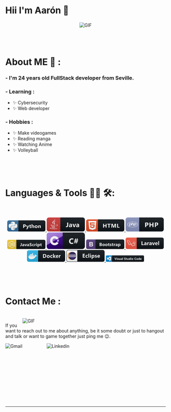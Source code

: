 # Hii I'm Aarón 👋

<div align="center">
<img hight="300" width="700" alt="GIF" align="center" src="https://github.com/Xx-Ashutosh-xX/Xx-Ashutosh-xX/blob/master/assets/208593.gif">
</div>

</br>
</br>
</br>


# About ME 💬 :

### - I'm 24 years  old FullStack developer from Seville.

### - Learning :
- ✨ Cybersecurity
- ✨ Web developer

### - Hobbies : 
- ✨ Make videogames 
- ✨ Reading manga
- ✨ Watching Anime
- ✨ Volleyball 

</br>
</br>
</br>



# Languages & Tools 👨‍💻 🛠:
</br>

<p align="center">

<!-- For more icons please follow  https://github.com/MikeCodesDotNET/ColoredBadges -->
 <a href="#">
 <img src="https://github.com/aaronmor99/aaronmor99/blob/main/dev/languages/python.svg" alt="python" width="120" hight="50">
  </a>  
   <a href="#">
 <img src="https://github.com/aaronmor99/aaronmor99/blob/main/dev/languages/java.svg" alt="java" width="120" hight="50">
  </a>  
   <a href="#">
 <img src="https://github.com/aaronmor99/aaronmor99/blob/main/dev/languages/html.svg" alt="html" width="120" hight="50">
  </a>  
   <a href="#">
 <img src="https://github.com/aaronmor99/aaronmor99/blob/main/dev/languages/php.svg" alt="php" width="120" hight="50">
  </a>  
   <a href="#">
 <img src="https://github.com/aaronmor99/aaronmor99/blob/main/dev/languages/js.svg" alt="js" width="120" hight="50">
  </a>  
   <a href="#">
 <img src="https://github.com/aaronmor99/aaronmor99/blob/main/dev/languages/csharp.svg" alt="c#" width="120" hight="50">
  </a>  

   <a href="#">
 <img src="https://github.com/aaronmor99/aaronmor99/blob/main/dev/frameworks/bootstrap.svg" alt="c#" width="120" hight="50">
  </a>  
     <a href="#">
 <img src="https://github.com/aaronmor99/aaronmor99/blob/main/dev/frameworks/laravel.svg" alt="c#" width="120" hight="50">
  </a>  
     <a href="#">
 <img src="https://github.com/aaronmor99/aaronmor99/blob/main/dev/tools/docker.svg" alt="c#" width="120" hight="50">
  </a>  
     <a href="#">
 <img src="https://github.com/aaronmor99/aaronmor99/blob/main/dev/tools/eclipse.svg" alt="c#" width="120" hight="50">
  </a>  

  <a href="#">
 <img src="https://github.com/aaronmor99/aaronmor99/blob/main/dev/tools/visualstudio_code.svg" alt="c#" width="120" hight="50">
  </a>  
  


</p>
</br>
</br>
</br>



# Contact Me :

<p>
 </br>


<img hight="320" width="450" align="right" alt="GIF" src="https://github.com/Xx-Ashutosh-xX/Xx-Ashutosh-xX/blob/master/assets/93195.gif">


If you want to reach out to me about anything, be it some doubt or just to hangout and talk or want to game together just ping me 😉.

<a href="mailto:aaronmor99@gmail.com">
 <img align="left" alt="Gmail" width="130" hight="100" src="https://github.com/Xx-Ashutosh-xX/Xx-Ashutosh-xX/blob/master/assets/icons/gmail.png" />
</a>
<a href="https://www.linkedin.com/in/aaronmoraleshermosin/">
  <img align="left" alt="Linkedin" width="150" hight="100" src="https://github.com/Xx-Ashutosh-xX/Xx-Ashutosh-xX/blob/master/assets/icons/linkedin.png" />
</br>
</br>
</br>
</a>
 </p>
 

</br>
</br>
</br>
</br>
</br>
</br>
</br>




*************
